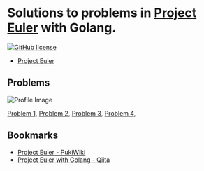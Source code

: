 # Solutions to problems in [Project Euler] with Golang.

[![GitHub license](https://img.shields.io/badge/license-Apache%202-blue.svg)](https://raw.githubusercontent.com/spiegel-im-spiegel/project-euler/master/LICENSE)

- [Project Euler]

## Problems

![Profile Image](https://projecteuler.net/profile/spiegel.png)

[Problem 1](https://github.com/spiegel-im-spiegel/project-euler/blob/master/problem-1/main.go),
[Problem 2](https://github.com/spiegel-im-spiegel/project-euler/blob/master/problem-2/main.go),
[Problem 3](https://github.com/spiegel-im-spiegel/project-euler/blob/master/problem-3/main.go),
[Problem 4](https://github.com/spiegel-im-spiegel/project-euler/blob/master/problem-4/main.go),

## Bookmarks

- [Project Euler - PukiWiki](http://odz.sakura.ne.jp/projecteuler/index.php?Project%20Euler)
- [Project Euler with Golang - Qiita](https://qiita.com/wing-tail/items/6c81bc6217c8440186ab)

[Project Euler]: https://projecteuler.net/
